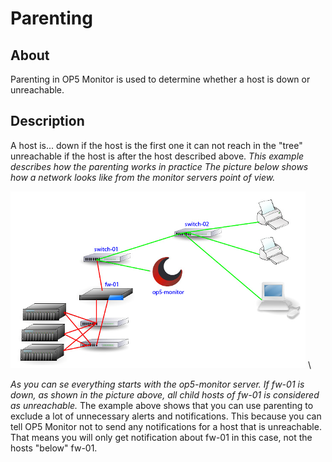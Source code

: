 # Parenting

## About

Parenting in OP5 Monitor is used to determine whether a host is down or unreachable.

## Description

A host is...
 down if the host is the first one it can not reach in the "tree"
 unreachable if the host is after the host described above.
 *This example describes how the parenting works in practice*
 *The picture below shows how a network looks like from the monitor servers point of view.*

![](images/16482321/16679249.png) \


 *As you can se everything starts with the op5-monitor server. If fw-01 is down, as shown in the picture above, all child hosts of fw-01 is considered as unreachable.*
 The example above shows that you can use parenting to exclude a lot of unnecessary alerts and notifications. This because you can tell OP5 Monitor not to send any notifications for a host that is unreachable. That means you will only get notification about fw-01 in this case, not the hosts "below" fw-01.
